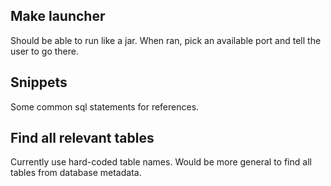 ## Make launcher
Should be able to run like a jar.
When ran, pick an available port and tell the user to go there.

## Snippets
Some common sql statements for references.

## Find all relevant tables
Currently use hard-coded table names.
Would be more general to find all tables from database metadata.

